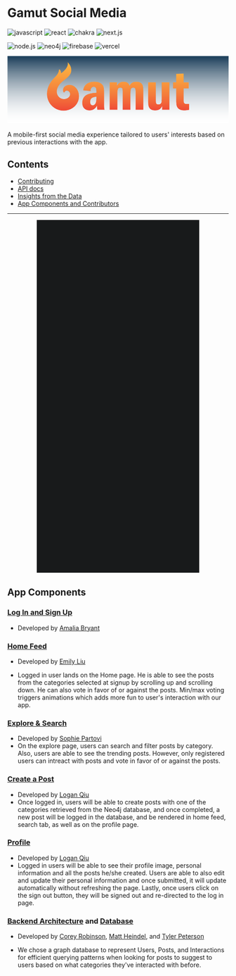 # Gamut Social Media

![javascript](https://img.shields.io/badge/JavaScript-323330?style=for-the-badge&logo=javascript&logoColor=F7DF1E)
![react](https://img.shields.io/badge/React-20232A?style=for-the-badge&logo=react&logoColor=61DAFB)
![chakra](https://img.shields.io/badge/Chakra--UI-319795?style=for-the-badge&logo=chakra-ui&logoColor=white)
![next.js](https://img.shields.io/badge/next.js-000000?style=for-the-badge&logo=nextdotjs&logoColor=white)

![node.js](https://img.shields.io/badge/Node.js-339933?style=for-the-badge&logo=nodedotjs&logoColor=white)
![neo4j](https://img.shields.io/badge/Neo4j-018bff?style=for-the-badge&logo=neo4j&logoColor=white)
![firebase](https://img.shields.io/badge/firebase-ffca28?style=for-the-badge&logo=firebase&logoColor=black)
![vercel](https://img.shields.io/badge/Vercel-000000?style=for-the-badge&logo=vercel&logoColor=white)

![gamut banner](docs/img/gamut_banner.png)

A mobile-first social media experience tailored to users' interests based on previous interactions with the app.

## Contents

- [Contributing](CONTRIBUTING.md)
- [API docs](docs/API-guide.md)
- [Insights from the Data](docs/Learnings.md)
- [App Components and Contributors](#app-components)

---

<p align="center">
  <img alt="app demo" src="docs/img/demo.gif">
</p>

## App Components

### [Log In and Sign Up](components/login)

- Developed by [Amalia Bryant](https://github.com/cookieByte4130)

### [Home Feed](components/feed)

- Developed by [Emily Liu](https://github.com/yyliu11)

- Logged in user lands on the Home page. He is able to see the posts from the categories selected at signup by scrolling up and scrolling down. He can also vote in favor of or against the posts. Min/max voting triggers animations which adds more fun to user's interaction with our app.

### [Explore & Search](components/search)

- Developed by [Sophie Partovi](https://github.com/sadafpartovi)
- On the explore page, users can search and filter posts by category. Also, users are able to see the trending posts. However, only registered users can intreact with posts and vote in favor of or against the posts.

### [Create a Post](components/new-post)

- Developed by [Logan Qiu](https://github.com/logan-qiu)
- Once logged in, users will be able to create posts with one of the categories retrieved from the Neo4j database, and once completed, a new post will be logged in the database, and be rendered in home feed, search tab, as well as on the profile page.

### [Profile](components/profile)

- Developed by [Logan Qiu](https://github.com/logan-qiu)
- Logged in users will be able to see their profile image, personal information and all the posts he/she created. Users are able to also edit and update their personal information and once submitted, it will update automatically without refreshing the page. Lastly, once users click on the sign out button, they will be signed out and re-directed to the log in page.

### [Backend Architecture](docs/API-guide.md) and [Database](docs/Learnings.md)

- Developed by [Corey Robinson](https://github.com/robin-son1), [Matt Heindel](https://github.com/matt-heindel), and [Tyler Peterson](https://github.com/tylerpetersen02)

- We chose a graph database to represent Users, Posts, and Interactions for efficient querying patterns when looking for posts to suggest to users based on what categories they've interacted with before.
